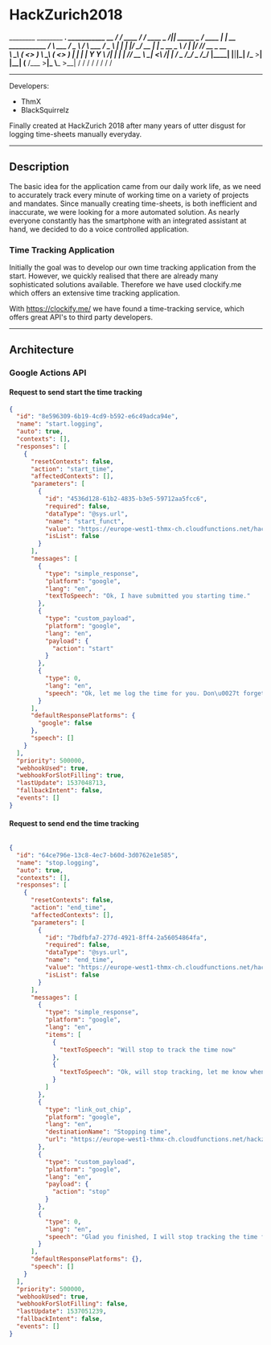 # HackZurich2018

  ________           ________         ___________.__             ___________                     __
 /  _____/  ____    /  _____/  ____   \__    ___/|__| _____   ___\__    ___/___________    ____ |  | __ ___________
/   \  ___ /  _ \  /   \  ___ /  _ \    |    |   |  |/     \_/ __ \|    |  \_  __ \__  \ _/ ___\|  |/ // __ \_  __ \
\    \_\  (  <_> ) \    \_\  (  <_> )   |    |   |  |  Y Y  \  ___/|    |   |  | \// __ \\  \___|    <\  ___/|  | \/
 \______  /\____/   \______  /\____/    |____|   |__|__|_|  /\___  >____|   |__|  (____  /\___  >__|_ \\___  >__|
        \/                 \/                             \/     \/                    \/     \/     \/    \/


---

Developers:

- ThmX
- BlackSquirrelz

Finally created at HackZurich 2018 after many years of utter disgust for logging time-sheets manually everyday.

---

## Description

The basic idea for the application came from our daily work life, as we need to accurately track every minute of
working time on a variety of projects and mandates.
Since manually creating time-sheets, is both inefficient and inaccurate, we were looking for a more automated solution.
As nearly everyone constantly has the smartphone with an integrated assistant at hand, we decided to do a
voice controlled application.

### Time Tracking Application

Initially the goal was to develop our own time tracking application from the start. However,
we quickly realised that there are already many sophisticated solutions available. Therefore we have used  clockify.me
which offers an extensive time tracking application.


With https://clockify.me/ we have found a time-tracking service, which offers great API's to third party developers.

---

## Architecture


### Google Actions API

#### Request to send start the time tracking

```json
{
  "id": "8e596309-6b19-4cd9-b592-e6c49adca94e",
  "name": "start.logging",
  "auto": true,
  "contexts": [],
  "responses": [
    {
      "resetContexts": false,
      "action": "start_time",
      "affectedContexts": [],
      "parameters": [
        {
          "id": "4536d128-61b2-4835-b3e5-59712aa5fcc6",
          "required": false,
          "dataType": "@sys.url",
          "name": "start_funct",
          "value": "https://europe-west1-thmx-ch.cloudfunctions.net/hackzurich18_test1-start_time",
          "isList": false
        }
      ],
      "messages": [
        {
          "type": "simple_response",
          "platform": "google",
          "lang": "en",
          "textToSpeech": "Ok, I have submitted you starting time."
        },
        {
          "type": "custom_payload",
          "platform": "google",
          "lang": "en",
          "payload": {
            "action": "start"
          }
        },
        {
          "type": 0,
          "lang": "en",
          "speech": "Ok, let me log the time for you. Don\u0027t forget to let me know once you are finished, or have a break."
        }
      ],
      "defaultResponsePlatforms": {
        "google": false
      },
      "speech": []
    }
  ],
  "priority": 500000,
  "webhookUsed": true,
  "webhookForSlotFilling": true,
  "lastUpdate": 1537048713,
  "fallbackIntent": false,
  "events": []
}

```


#### Request to send end the time tracking

```json

{
  "id": "64ce796e-13c8-4ec7-b60d-3d0762e1e585",
  "name": "stop.logging",
  "auto": true,
  "contexts": [],
  "responses": [
    {
      "resetContexts": false,
      "action": "end_time",
      "affectedContexts": [],
      "parameters": [
        {
          "id": "7bdfbfa7-277d-4921-8ff4-2a56054864fa",
          "required": false,
          "dataType": "@sys.url",
          "name": "end_time",
          "value": "https://europe-west1-thmx-ch.cloudfunctions.net/hackzurich18_test1-end_time",
          "isList": false
        }
      ],
      "messages": [
        {
          "type": "simple_response",
          "platform": "google",
          "lang": "en",
          "items": [
            {
              "textToSpeech": "Will stop to track the time now"
            },
            {
              "textToSpeech": "Ok, will stop tracking, let me know when you want to resume"
            }
          ]
        },
        {
          "type": "link_out_chip",
          "platform": "google",
          "lang": "en",
          "destinationName": "Stopping time",
          "url": "https://europe-west1-thmx-ch.cloudfunctions.net/hackzurich18_test1-end_time"
        },
        {
          "type": "custom_payload",
          "platform": "google",
          "lang": "en",
          "payload": {
            "action": "stop"
          }
        },
        {
          "type": 0,
          "lang": "en",
          "speech": "Glad you finished, I will stop tracking the time for now."
        }
      ],
      "defaultResponsePlatforms": {},
      "speech": []
    }
  ],
  "priority": 500000,
  "webhookUsed": true,
  "webhookForSlotFilling": false,
  "lastUpdate": 1537051239,
  "fallbackIntent": false,
  "events": []
}

```